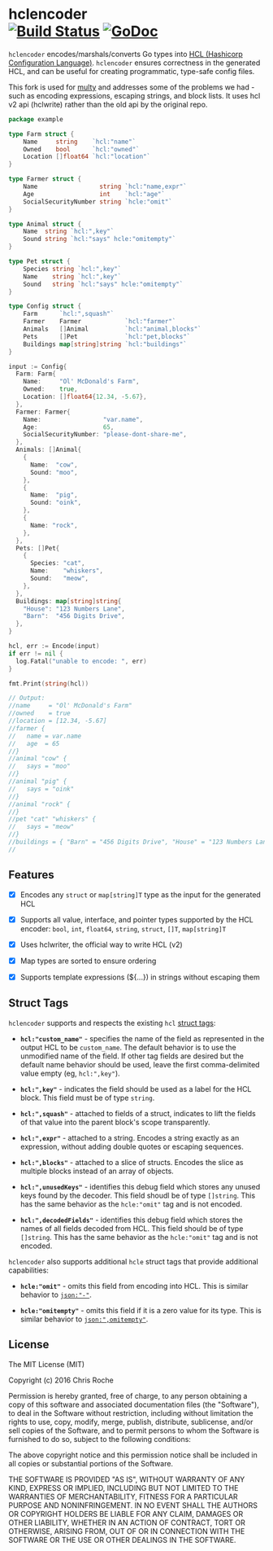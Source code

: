 # hclencoder<br>[![Build Status](https://travis-ci.org/rodaine/hclencoder.svg?branch=master)](https://travis-ci.org/rodaine/hclencoder) [![GoDoc](https://godoc.org/github.com/rodaine/hclencoder?status.svg)](https://godoc.org/github.com/rodaine/hclencoder)

 
`hclencoder` encodes/marshals/converts Go types into [HCL (Hashicorp Configuration Language)][HCL]. `hclencoder` ensures correctness in the generated HCL, and can be useful for creating programmatic, type-safe config files.

This fork is used for [multy](https://multy.dev) and addresses some of the problems we had - such as encoding expressions, escaping strings, and block lists. It uses hcl v2 api (hclwrite) rather than the old api by the original repo.

```go
package example

type Farm struct {
	Name     string    `hcl:"name"`
	Owned    bool      `hcl:"owned"`
	Location []float64 `hcl:"location"`
}

type Farmer struct {
	Name                 string `hcl:"name,expr"`
	Age                  int    `hcl:"age"`
	SocialSecurityNumber string `hcle:"omit"`
}

type Animal struct {
	Name  string `hcl:",key"`
	Sound string `hcl:"says" hcle:"omitempty"`
}

type Pet struct {
	Species string `hcl:",key"`
	Name    string `hcl:",key"`
	Sound   string `hcl:"says" hcle:"omitempty"`
}

type Config struct {
	Farm      `hcl:",squash"`
	Farmer    Farmer            `hcl:"farmer"`
	Animals   []Animal          `hcl:"animal,blocks"`
	Pets      []Pet             `hcl:"pet,blocks"`
	Buildings map[string]string `hcl:"buildings"`
}

input := Config{
  Farm: Farm{
    Name:     "Ol' McDonald's Farm",
    Owned:    true,
    Location: []float64{12.34, -5.67},
  },
  Farmer: Farmer{
    Name:                 "var.name",
    Age:                  65,
    SocialSecurityNumber: "please-dont-share-me",
  },
  Animals: []Animal{
    {
      Name:  "cow",
      Sound: "moo",
    },
    {
      Name:  "pig",
      Sound: "oink",
    },
    {
      Name: "rock",
    },
  },		
  Pets: []Pet{
    {
      Species: "cat",
      Name:    "whiskers",
      Sound:   "meow",
    },
  },
  Buildings: map[string]string{
    "House": "123 Numbers Lane",
    "Barn":  "456 Digits Drive",
  },
}

hcl, err := Encode(input)
if err != nil {
  log.Fatal("unable to encode: ", err)
}

fmt.Print(string(hcl))

// Output:
//name     = "Ol' McDonald's Farm"
//owned    = true
//location = [12.34, -5.67]
//farmer {
//   name = var.name
//   age  = 65
//}
//animal "cow" {
//   says = "moo"
//}
//animal "pig" {
//   says = "oink"
//}
//animal "rock" {
//}
//pet "cat" "whiskers" {
//   says = "meow"
//}
//buildings = { "Barn" = "456 Digits Drive", "House" = "123 Numbers Lane" }
//
```

## Features

- [x] Encodes any `struct` or `map[string]T` type as the input for the generated HCL
- [x] Supports all value, interface, and pointer types supported by the HCL encoder: `bool`, `int`, `float64`, `string`, `struct`, `[]T`, `map[string]T`
- [x] Uses hclwriter, the official way to write HCL (v2)
- [x] Map types are sorted to ensure ordering
- [x] Supports template expressions (${...}) in strings without escaping them


## Struct Tags

`hclencoder` supports and respects the existing `hcl` [struct tags][tags]:

- **`hcl:"custom_name"`** - specifies the name of the field as represented in the output HCL to be `custom_name`. The default behavior is to use the unmodified name of the field. If other tag fields are desired but the default name behavior should be used, leave the first comma-delimited value empty (eg, `hcl:",key"`).

- **`hcl:",key"`** - indicates the field should be used as a label for the HCL block. This field must be of type `string`.

- **`hcl:",squash"`** - attached to fields of a struct, indicates to lift the fields of that value into the parent block's scope transparently.

- **`hcl:",expr"`** - attached to a string. Encodes a string exactly as an expression, without adding double quotes or escaping sequences.

- **`hcl:",blocks"`** - attached to a slice of structs. Encodes the slice as multiple blocks instead of an array of objects.

- **`hcl:",unusedKeys"`** - identifies this debug field which stores any unused keys found by the decoder. This field shoudl be of type `[]string`. This has the same behavior as the `hcle:"omit"` tag and is not encoded.

- **`hcl:",decodedFields"`** - identifies this debug field which stores the names of all fields decoded from HCL. This field should be of type `[]string`. This has the same behavior as the `hcle:"omit"` tag and is not encoded.

`hclencoder` also supports additional `hcle` struct tags that provide additional capabilities:

- **`hcle:"omit"`** - omits this field from encoding into HCL. This is similar behavior to [`json:"-"`][json].

- **`hcle:"omitempty"`** - omits this field if it is a zero value for its type. This is similar behavior to [`json:",omitempty"`][json].

[HCL]:         https://github.com/hashicorp/hcl
[hclprinter]:  https://godoc.org/github.com/hashicorp/hcl/hcl/printer
[json]:        https://golang.org/pkg/encoding/json/#Marshal
[jsonmarshal]: https://golang.org/pkg/encoding/json/#Marshaler
[node]:        https://godoc.org/github.com/hashicorp/hcl/hcl/ast#Node
[tags]:        https://golang.org/pkg/reflect/#StructTag

## License

The MIT License (MIT)

Copyright (c) 2016 Chris Roche

Permission is hereby granted, free of charge, to any person obtaining a copy of this software and associated documentation files (the "Software"), to deal in the Software without restriction, including without limitation the rights to use, copy, modify, merge, publish, distribute, sublicense, and/or sell copies of the Software, and to permit persons to whom the Software is furnished to do so, subject to the following conditions:

The above copyright notice and this permission notice shall be included in all copies or substantial portions of the Software.

THE SOFTWARE IS PROVIDED "AS IS", WITHOUT WARRANTY OF ANY KIND, EXPRESS OR IMPLIED, INCLUDING BUT NOT LIMITED TO THE WARRANTIES OF MERCHANTABILITY, FITNESS FOR A PARTICULAR PURPOSE AND NONINFRINGEMENT. IN NO EVENT SHALL THE AUTHORS OR COPYRIGHT HOLDERS BE LIABLE FOR ANY CLAIM, DAMAGES OR OTHER LIABILITY, WHETHER IN AN ACTION OF CONTRACT, TORT OR OTHERWISE, ARISING FROM, OUT OF OR IN CONNECTION WITH THE SOFTWARE OR THE USE OR OTHER DEALINGS IN THE SOFTWARE.
